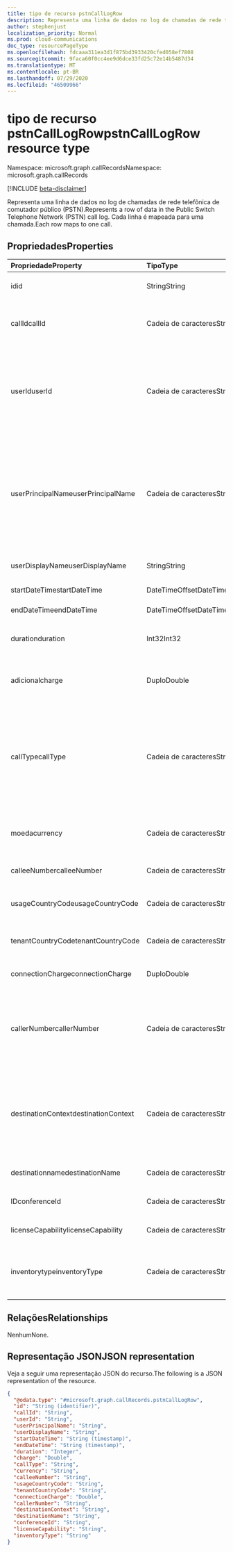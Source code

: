 ```yaml
---
title: tipo de recurso pstnCallLogRow
description: Representa uma linha de dados no log de chamadas de rede telefônica de comutador público (PSTN).
author: stephenjust
localization_priority: Normal
ms.prod: cloud-communications
doc_type: resourcePageType
ms.openlocfilehash: fdcaaa311ea3d1f875bd3933420cfed058ef7808
ms.sourcegitcommit: 9faca60f0cc4ee9d6dce33fd25c72e14b5487d34
ms.translationtype: MT
ms.contentlocale: pt-BR
ms.lasthandoff: 07/29/2020
ms.locfileid: "46509966"
---
```

# <a name="pstncalllogrow-resource-type"></a><span data-ttu-id="a3576-103">tipo de recurso pstnCallLogRow</span><span class="sxs-lookup"><span data-stu-id="a3576-103">pstnCallLogRow resource type</span></span>

<span data-ttu-id="a3576-104">Namespace: microsoft.graph.callRecords</span><span class="sxs-lookup"><span data-stu-id="a3576-104">Namespace: microsoft.graph.callRecords</span></span>

[!INCLUDE [beta-disclaimer](../../includes/beta-disclaimer.md)]

<span data-ttu-id="a3576-105">Representa uma linha de dados no log de chamadas de rede telefônica de comutador público (PSTN).</span><span class="sxs-lookup"><span data-stu-id="a3576-105">Represents a row of data in the Public Switch Telephone Network (PSTN) call log.</span></span> <span data-ttu-id="a3576-106">Cada linha é mapeada para uma chamada.</span><span class="sxs-lookup"><span data-stu-id="a3576-106">Each row maps to one call.</span></span>

## <a name="properties"></a><span data-ttu-id="a3576-107">Propriedades</span><span class="sxs-lookup"><span data-stu-id="a3576-107">Properties</span></span>

|<span data-ttu-id="a3576-108">Propriedade</span><span class="sxs-lookup"><span data-stu-id="a3576-108">Property</span></span>|<span data-ttu-id="a3576-109">Tipo</span><span class="sxs-lookup"><span data-stu-id="a3576-109">Type</span></span>|<span data-ttu-id="a3576-110">Descrição</span><span class="sxs-lookup"><span data-stu-id="a3576-110">Description</span></span>|
|:---|:---|:---|
|<span data-ttu-id="a3576-111">id</span><span class="sxs-lookup"><span data-stu-id="a3576-111">id</span></span>|<span data-ttu-id="a3576-112">String</span><span class="sxs-lookup"><span data-stu-id="a3576-112">String</span></span>|<span data-ttu-id="a3576-113">Identificador de chamada exclusivo.</span><span class="sxs-lookup"><span data-stu-id="a3576-113">Unique call identifier.</span></span> <span data-ttu-id="a3576-114">#C0.</span><span class="sxs-lookup"><span data-stu-id="a3576-114">GUID.</span></span>|
|<span data-ttu-id="a3576-115">callId</span><span class="sxs-lookup"><span data-stu-id="a3576-115">callId</span></span>|<span data-ttu-id="a3576-116">Cadeia de caracteres</span><span class="sxs-lookup"><span data-stu-id="a3576-116">String</span></span>|<span data-ttu-id="a3576-117">Identificador de chamada.</span><span class="sxs-lookup"><span data-stu-id="a3576-117">Call identifier.</span></span> <span data-ttu-id="a3576-118">Não é garantido como exclusivo.</span><span class="sxs-lookup"><span data-stu-id="a3576-118">Not guaranteed to be unique.</span></span>|
|<span data-ttu-id="a3576-119">userId</span><span class="sxs-lookup"><span data-stu-id="a3576-119">userId</span></span>|<span data-ttu-id="a3576-120">Cadeia de caracteres</span><span class="sxs-lookup"><span data-stu-id="a3576-120">String</span></span>|<span data-ttu-id="a3576-121">Chamar a ID do usuário no Graph.</span><span class="sxs-lookup"><span data-stu-id="a3576-121">Calling user's ID in Graph.</span></span> <span data-ttu-id="a3576-122">#C0.</span><span class="sxs-lookup"><span data-stu-id="a3576-122">GUID.</span></span> <span data-ttu-id="a3576-123">Esta e outras informações do usuário serão nulas/vazias para tipos de chamada de bot (ucap_in ucap_out).</span><span class="sxs-lookup"><span data-stu-id="a3576-123">This and other user info will be null/empty for bot call types (ucap_in, ucap_out).</span></span>|
|<span data-ttu-id="a3576-124">userPrincipalName</span><span class="sxs-lookup"><span data-stu-id="a3576-124">userPrincipalName</span></span>|<span data-ttu-id="a3576-125">Cadeia de caracteres</span><span class="sxs-lookup"><span data-stu-id="a3576-125">String</span></span>|<span data-ttu-id="a3576-126">UserPrincipalName (nome de entrada) no Azure Active Directory.</span><span class="sxs-lookup"><span data-stu-id="a3576-126">UserPrincipalName (sign-in name) in Azure Active Directory.</span></span> <span data-ttu-id="a3576-127">Isso geralmente é o mesmo que o endereço SIP do usuário e pode ser o mesmo que o endereço de email do usuário.</span><span class="sxs-lookup"><span data-stu-id="a3576-127">This is usually the same as user's SIP Address, and can be same as user's e-mail address.</span></span>|
|<span data-ttu-id="a3576-128">userDisplayName</span><span class="sxs-lookup"><span data-stu-id="a3576-128">userDisplayName</span></span>|<span data-ttu-id="a3576-129">String</span><span class="sxs-lookup"><span data-stu-id="a3576-129">String</span></span>|<span data-ttu-id="a3576-130">Nome de exibição do usuário.</span><span class="sxs-lookup"><span data-stu-id="a3576-130">Display name of the user.</span></span>|
|<span data-ttu-id="a3576-131">startDateTime</span><span class="sxs-lookup"><span data-stu-id="a3576-131">startDateTime</span></span>|<span data-ttu-id="a3576-132">DateTimeOffset</span><span class="sxs-lookup"><span data-stu-id="a3576-132">DateTimeOffset</span></span>|<span data-ttu-id="a3576-133">Hora do início da chamada.</span><span class="sxs-lookup"><span data-stu-id="a3576-133">Call start time.</span></span>|
|<span data-ttu-id="a3576-134">endDateTime</span><span class="sxs-lookup"><span data-stu-id="a3576-134">endDateTime</span></span>|<span data-ttu-id="a3576-135">DateTimeOffset</span><span class="sxs-lookup"><span data-stu-id="a3576-135">DateTimeOffset</span></span>|<span data-ttu-id="a3576-136">Hora da finalização da chamada.</span><span class="sxs-lookup"><span data-stu-id="a3576-136">Call end time.</span></span>|
|<span data-ttu-id="a3576-137">duration</span><span class="sxs-lookup"><span data-stu-id="a3576-137">duration</span></span>|<span data-ttu-id="a3576-138">Int32</span><span class="sxs-lookup"><span data-stu-id="a3576-138">Int32</span></span>|<span data-ttu-id="a3576-139">Quanto tempo a chamada foi conectada, em segundos.</span><span class="sxs-lookup"><span data-stu-id="a3576-139">How long the call was connected, in seconds.</span></span>|
|<span data-ttu-id="a3576-140">adicional</span><span class="sxs-lookup"><span data-stu-id="a3576-140">charge</span></span>|<span data-ttu-id="a3576-141">Duplo</span><span class="sxs-lookup"><span data-stu-id="a3576-141">Double</span></span>|<span data-ttu-id="a3576-142">Quantidade de dinheiro ou custo da chamada cobrada em sua conta.</span><span class="sxs-lookup"><span data-stu-id="a3576-142">Amount of money or cost of the call that is charged to your account.</span></span>|
|<span data-ttu-id="a3576-143">callType</span><span class="sxs-lookup"><span data-stu-id="a3576-143">callType</span></span>|<span data-ttu-id="a3576-144">Cadeia de caracteres</span><span class="sxs-lookup"><span data-stu-id="a3576-144">String</span></span>|<span data-ttu-id="a3576-145">Se a chamada foi uma chamada PSTN de saída ou de entrada e o tipo de chamada, como uma chamada feita por um usuário ou uma conferência de áudio.</span><span class="sxs-lookup"><span data-stu-id="a3576-145">Whether the call was a PSTN outbound or inbound call and the type of call such as a call placed by a user or an audio conference.</span></span>|
|<span data-ttu-id="a3576-146">moeda</span><span class="sxs-lookup"><span data-stu-id="a3576-146">currency</span></span>|<span data-ttu-id="a3576-147">Cadeia de caracteres</span><span class="sxs-lookup"><span data-stu-id="a3576-147">String</span></span>|<span data-ttu-id="a3576-148">Tipo de moeda usada para calcular o custo da chamada ([ISO 4217](https://en.wikipedia.org/wiki/ISO_4217)).</span><span class="sxs-lookup"><span data-stu-id="a3576-148">Type of currency used to calculate the cost of the call ([ISO 4217](https://en.wikipedia.org/wiki/ISO_4217)).</span></span>|
|<span data-ttu-id="a3576-149">calleeNumber</span><span class="sxs-lookup"><span data-stu-id="a3576-149">calleeNumber</span></span>|<span data-ttu-id="a3576-150">Cadeia de caracteres</span><span class="sxs-lookup"><span data-stu-id="a3576-150">String</span></span>|<span data-ttu-id="a3576-151">Número discado no formato [E. 164](https://en.wikipedia.org/wiki/E.164) .</span><span class="sxs-lookup"><span data-stu-id="a3576-151">Number dialed in [E.164](https://en.wikipedia.org/wiki/E.164) format.</span></span>|
|<span data-ttu-id="a3576-152">usageCountryCode</span><span class="sxs-lookup"><span data-stu-id="a3576-152">usageCountryCode</span></span>|<span data-ttu-id="a3576-153">Cadeia de caracteres</span><span class="sxs-lookup"><span data-stu-id="a3576-153">String</span></span>|<span data-ttu-id="a3576-154">Código do país do usuário, [ISO 3166-1 alfa-2](https://en.wikipedia.org/wiki/ISO_3166-1_alpha-2).</span><span class="sxs-lookup"><span data-stu-id="a3576-154">Country code of the user, [ISO 3166-1 alpha-2](https://en.wikipedia.org/wiki/ISO_3166-1_alpha-2).</span></span>|
|<span data-ttu-id="a3576-155">tenantCountryCode</span><span class="sxs-lookup"><span data-stu-id="a3576-155">tenantCountryCode</span></span>|<span data-ttu-id="a3576-156">Cadeia de caracteres</span><span class="sxs-lookup"><span data-stu-id="a3576-156">String</span></span>|<span data-ttu-id="a3576-157">Código do país do locatário, [ISO 3166-1 alfa-2](https://en.wikipedia.org/wiki/ISO_3166-1_alpha-2).</span><span class="sxs-lookup"><span data-stu-id="a3576-157">Country code of the tenant, [ISO 3166-1 alpha-2](https://en.wikipedia.org/wiki/ISO_3166-1_alpha-2).</span></span>|
|<span data-ttu-id="a3576-158">connectionCharge</span><span class="sxs-lookup"><span data-stu-id="a3576-158">connectionCharge</span></span>|<span data-ttu-id="a3576-159">Duplo</span><span class="sxs-lookup"><span data-stu-id="a3576-159">Double</span></span>|<span data-ttu-id="a3576-160">Preço da taxa de conexão.</span><span class="sxs-lookup"><span data-stu-id="a3576-160">Connection fee price.</span></span>|
|<span data-ttu-id="a3576-161">callerNumber</span><span class="sxs-lookup"><span data-stu-id="a3576-161">callerNumber</span></span>|<span data-ttu-id="a3576-162">Cadeia de caracteres</span><span class="sxs-lookup"><span data-stu-id="a3576-162">String</span></span>|<span data-ttu-id="a3576-163">Número que recebeu a chamada para chamadas de entrada ou o número discado para chamadas de saída.</span><span class="sxs-lookup"><span data-stu-id="a3576-163">Number that received the call for inbound calls or the number dialed for outbound calls.</span></span> <span data-ttu-id="a3576-164">Formato E. 164.</span><span class="sxs-lookup"><span data-stu-id="a3576-164">E.164 format.</span></span>|
|<span data-ttu-id="a3576-165">destinationContext</span><span class="sxs-lookup"><span data-stu-id="a3576-165">destinationContext</span></span>|<span data-ttu-id="a3576-166">Cadeia de caracteres</span><span class="sxs-lookup"><span data-stu-id="a3576-166">String</span></span>|<span data-ttu-id="a3576-167">Se a chamada foi doméstica (dentro de um país ou região) ou internacional (fora de um país ou região) com base no local do usuário.</span><span class="sxs-lookup"><span data-stu-id="a3576-167">Whether the call was domestic (within a country or region) or international (outside a country or region) based on the user's location.</span></span>|
|<span data-ttu-id="a3576-168">destinationname</span><span class="sxs-lookup"><span data-stu-id="a3576-168">destinationName</span></span>|<span data-ttu-id="a3576-169">Cadeia de caracteres</span><span class="sxs-lookup"><span data-stu-id="a3576-169">String</span></span>|<span data-ttu-id="a3576-170">País ou região discada.</span><span class="sxs-lookup"><span data-stu-id="a3576-170">Country or region dialed.</span></span>|
|<span data-ttu-id="a3576-171">ID</span><span class="sxs-lookup"><span data-stu-id="a3576-171">conferenceId</span></span>|<span data-ttu-id="a3576-172">Cadeia de caracteres</span><span class="sxs-lookup"><span data-stu-id="a3576-172">String</span></span>|<span data-ttu-id="a3576-173">ID da conferência de áudio.</span><span class="sxs-lookup"><span data-stu-id="a3576-173">ID of the audio conference.</span></span>|
|<span data-ttu-id="a3576-174">licenseCapability</span><span class="sxs-lookup"><span data-stu-id="a3576-174">licenseCapability</span></span>|<span data-ttu-id="a3576-175">Cadeia de caracteres</span><span class="sxs-lookup"><span data-stu-id="a3576-175">String</span></span>|<span data-ttu-id="a3576-176">A licença usada para a chamada.</span><span class="sxs-lookup"><span data-stu-id="a3576-176">The license used for the call.</span></span>|
|<span data-ttu-id="a3576-177">inventorytype</span><span class="sxs-lookup"><span data-stu-id="a3576-177">inventoryType</span></span>|<span data-ttu-id="a3576-178">Cadeia de caracteres</span><span class="sxs-lookup"><span data-stu-id="a3576-178">String</span></span>|<span data-ttu-id="a3576-179">Tipo de número de telefone do usuário, como um serviço de número de chamada gratuita.</span><span class="sxs-lookup"><span data-stu-id="a3576-179">User's phone number type, such as a service of toll-free number.</span></span>|

## <a name="relationships"></a><span data-ttu-id="a3576-180">Relações</span><span class="sxs-lookup"><span data-stu-id="a3576-180">Relationships</span></span>

<span data-ttu-id="a3576-181">Nenhum</span><span class="sxs-lookup"><span data-stu-id="a3576-181">None.</span></span>

## <a name="json-representation"></a><span data-ttu-id="a3576-182">Representação JSON</span><span class="sxs-lookup"><span data-stu-id="a3576-182">JSON representation</span></span>

<span data-ttu-id="a3576-183">Veja a seguir uma representação JSON do recurso.</span><span class="sxs-lookup"><span data-stu-id="a3576-183">The following is a JSON representation of the resource.</span></span>

<!-- {
  "blockType": "ignored",
  "@odata.type": "microsoft.graph.callRecords.pstnCallLogRow",
  "baseType": "",
  "keyProperty": "id"
}
-->

``` json
{
  "@odata.type": "#microsoft.graph.callRecords.pstnCallLogRow",
  "id": "String (identifier)",
  "callId": "String",
  "userId": "String",
  "userPrincipalName": "String",
  "userDisplayName": "String",
  "startDateTime": "String (timestamp)",
  "endDateTime": "String (timestamp)",
  "duration": "Integer",
  "charge": "Double",
  "callType": "String",
  "currency": "String",
  "calleeNumber": "String",
  "usageCountryCode": "String",
  "tenantCountryCode": "String",
  "connectionCharge": "Double",
  "callerNumber": "String",
  "destinationContext": "String",
  "destinationName": "String",
  "conferenceId": "String",
  "licenseCapability": "String",
  "inventoryType": "String"
}
```

